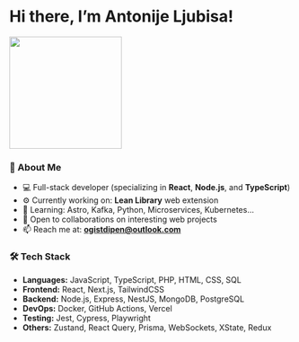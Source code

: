 # Hi there, I’m Antonije Ljubisa!

<p align="start">
  <img src="https://media0.giphy.com/media/v1.Y2lkPTc5MGI3NjExeXNxaGpjc2E3Y3c2ejhqcGx3cnNjb2d0MTVkN290Nm92cWdxMjh2NyZlcD12MV9pbnRlcm5hbF9naWZfYnlfaWQmY3Q9Zw/ghCX1B38YFXAwttIkg/giphy.gif" width="200" />
</p>

### 🧠 About Me

- 💻 Full-stack developer (specializing in **React**, **Node.js**, and **TypeScript**)
- ⚙️ Currently working on: **Lean Library** web extension
- 🌱 Learning: Astro, Kafka, Python, Microservices, Kubernetes...
- 🤝 Open to collaborations on interesting web projects
- 📫 Reach me at: **ogistdipen@outlook.com**

### 🛠️ Tech Stack

- **Languages:** JavaScript, TypeScript, PHP, HTML, CSS, SQL
- **Frontend:** React, Next.js, TailwindCSS
- **Backend:** Node.js, Express, NestJS, MongoDB, PostgreSQL
- **DevOps:** Docker, GitHub Actions, Vercel
- **Testing:** Jest, Cypress, Playwright
- **Others:** Zustand, React Query, Prisma, WebSockets, XState, Redux
